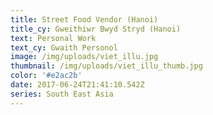 ```yaml
---
title: Street Food Vendor (Hanoi)
title_cy: Gweithiwr Bwyd Stryd (Hanoi)
text: Personal Work
text_cy: Gwaith Personol
image: /img/uploads/viet_illu.jpg
thumbnail: /img/uploads/viet_illu_thumb.jpg
color: '#e2ac2b'
date: 2017-06-24T21:41:10.542Z
series: South East Asia
---
```






